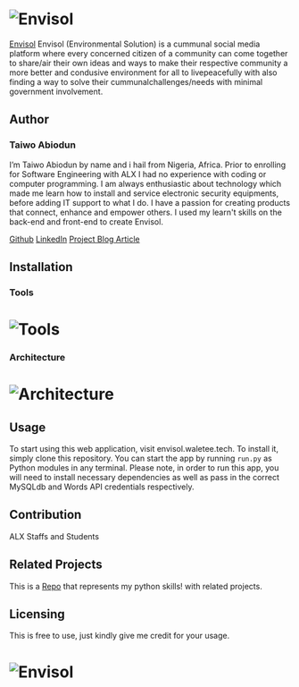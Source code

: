 # ![Envisol](https://imgur.com/a/8WKQjjx)

[Envisol](http://envisol.waletee.tech/) Envisol (Environmental Solution) is a cummunal social media platform where every concerned citizen of a community can come together to share/air their own ideas and ways to make their respective community a more better and condusive environment for all to livepeacefully with also finding a way to solve their cummunalchallenges/needs with minimal government involvement.

## Author

### **Taiwo Abiodun**

I’m Taiwo Abiodun by name and i hail from Nigeria, Africa. Prior to enrolling for Software Engineering with ALX I had no experience with coding or computer programming. I am always enthusiastic about technology which made me learn how to install and service electronic security equipments, before adding IT support to what I do. I have a passion for creating products that connect, enhance and empower others. I used my learn't skills on the back-end and front-end to create Envisol.

[Github](https://github.com/Envisol)
[LinkedIn](https://www.linkedin.com/in/abiodun-taiwo-5723b7106/)
[Project Blog Article](https://medium.com/@taiwobiodun/envisol-social-d7f41388942)

## Installation

### Tools

# ![Tools](https://imgur.com/a/S02rI8T)

### Architecture

# ![Architecture](https://imgur.com/duToEE9)

## Usage

To start using this web application, visit envisol.waletee.tech. To install it, simply clone this repository. You can start the app by running `run.py` as Python modules in any terminal. Please note, in order to run this app, you will need to install necessary dependencies as well as pass in the correct MySQLdb and Words API credentials respectively.

## Contribution

ALX Staffs and Students

## Related Projects

This is a [Repo](https://github.com/Waletee/alx-higher_level_programming) that represents my python skills! with related projects.

## Licensing

This is free to use, just kindly give me credit for your usage.

# ![Envisol](https://imgur.com/a/8WKQjjx.jpg)

